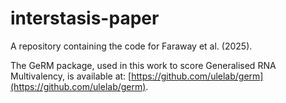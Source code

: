 # interstasis-paper
A repository containing the code for Faraway et al. (2025).

The GeRM package, used in this work to score Generalised RNA Multivalency, is available at: [https://github.com/ulelab/germ](https://github.com/ulelab/germ).

